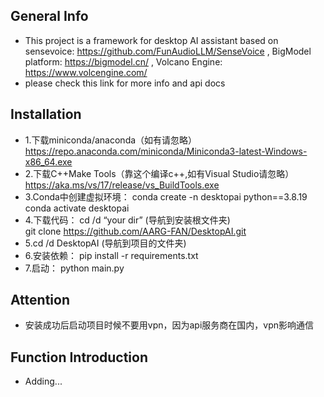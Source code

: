 ##  General Info
- This project is a framework for desktop AI assistant based on sensevoice: https://github.com/FunAudioLLM/SenseVoice , BigModel platform: https://bigmodel.cn/ , Volcano Engine: https://www.volcengine.com/ 
- please check this link for more info and api docs

##  Installation
- 1.下载miniconda/anaconda（如有请忽略）
https://repo.anaconda.com/miniconda/Miniconda3-latest-Windows-x86_64.exe 
- 2.下载C++Make Tools（靠这个编译c++,如有Visual Studio请忽略）
https://aka.ms/vs/17/release/vs_BuildTools.exe 
- 3.Conda中创建虚拟环境：
  conda create -n desktopai python==3.8.19  
  conda  activate desktopai  
- 4.下载代码：
cd /d “your dir”  (导航到安装根文件夹)  
git clone https://github.com/AARG-FAN/DesktopAI.git
- 5.cd /d DesktopAI  (导航到项目的文件夹)  
- 6.安装依赖：
pip install -r requirements.txt
- 7.启动：
python main.py


##  Attention
- 安装成功后启动项目时候不要用vpn，因为api服务商在国内，vpn影响通信

##  Function Introduction
- Adding...




